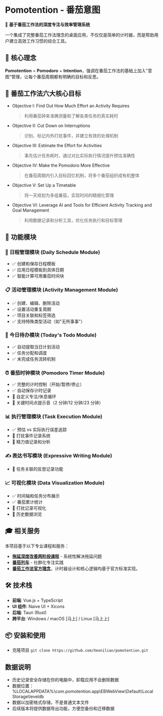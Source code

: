 # Pomotention - 番茄意图

🍅 **基于番茄工作法的深度专注与效率管理系统**

一个集成了完整番茄工作法理念的桌面应用，不仅仅是简单的计时器，而是帮助用户建立高效工作习惯的综合工具。

## 🎯 核心理念

**Pomotention** = **Pomodoro** + **Intention**，强调在番茄工作法的基础上加入"意图"管理，让每个番茄周期都有明确的目标和反思。

## 🚀 番茄工作法六大核心目标

- Objective I: Find Out How Much Effort an Activity Requires
  > 利用番茄钟来准确测量和了解各类任务的真实耗时
- Objective II: Cut Down on Interruptions
  > 识别、标记内外打扰事件，并建立有效的处理机制
- Objective III: Estimate the Effort for Activities
  > 事先估计任务耗时，通过对比实际执行情况提升预估准确性
- Objective IV: Make the Pomodoro More Effective
  > 在番茄周期内引入目标回忆机制，将多个番茄组织成有机整体
- Objective V: Set Up a Timetable
  > 将一天规划为多组番茄，实现时间的精细化管理
- Objective VI: Leverage AI and Tools for Efficient Activity Tracking and Goal Management
  > 利用数据记录和分析工具，优化任务执行和目标管理

## 🔧 功能模块

### 📅 **日程管理模块 (Daily Schedule Module)**

- ✅ 创建和保存日程模板
- ✅ 应用日程模板到具体日期
- ✅ 智能计算可用番茄时间块

### 📋 **活动管理模块 (Activity Management Module)**

- ✅ 创建、编辑、删除活动
- ✅ 设置活动重复周期
- ✅ 项目关联和标签筛选
- ✅ 支持特殊类型活动（如"无所事事"）

### 📝 **今日待办模块 (Today's Todo Module)**

- ✅ 自动提取当日计划活动
- ✅ 任务分配和调度
- ✅ 未完成任务流转机制

### ⏰ **番茄时钟模块 (Pomodoro Timer Module)**

- ✅ 完整的计时控制（开始/暂停/停止）
- ✅ 自动保存计时记录
- 🚧 自定义专注/休息循环
- 🚧 关键时间点提示音（2 分钟/12 分钟/23 分钟）

### 📊 **执行管理模块 (Task Execution Module)**

- ✅ 预估 vs 实际执行误差追踪
- 🚧 打扰事件记录系统
- 🚧 精力值记录和分析

### ✍️ **表达书写模块 (Expressive Writing Module)**

- 🚧 任务关联的反思记录功能

### 📈 **可视化模块 (Data Visualization Module)**

- ✅ 时间轴和任务分布展示
- ✅ 番茄累计统计
- 🚧 打扰记录可视化
- 🚧 历史数据浏览

## 🎓 相关服务

本项目基于以下专业课程和服务：

- **[拖延深度改善两阶段课程](https://ebp.gesedna.com/product/delay_multi/?rd=%2F)** - 系统性解决拖延问题
- **[番茄列车](https://ebp.gesedna.com/pa-group-info-pomo/?rd=%2FEBPTsundoku%2F%3Frd%3D%2F)** - 社群化专注实践
- **[番茄工作法官方理念](https://www.pomodorotechnique.com/)**，计时器设计和核心逻辑均基于官方标准实现。

## 🛠️ 技术栈

- **前端**: Vue.js + TypeScript
- **UI 组件**: Naive UI + Xicons
- **后端**: Tauri (Rust)
- **跨平台**: Windows / macOS [马上] / Linux [马上上]

## 📦 安装和使用

- 克隆项目 `git clone https://github.com/Xeonilian/pomotention.git`

## 数据说明

- 历史记录安全存储在你的电脑中，卸载应用不会删除数据
- 数据位置：%LOCALAPPDATA%\com.pomotention.app\EBWebView\Default\Local Storage\leveldb
- 数据以加密格式存储，不是普通文本文件
- 后续版本将提供数据导出功能，方便您备份和迁移数据
